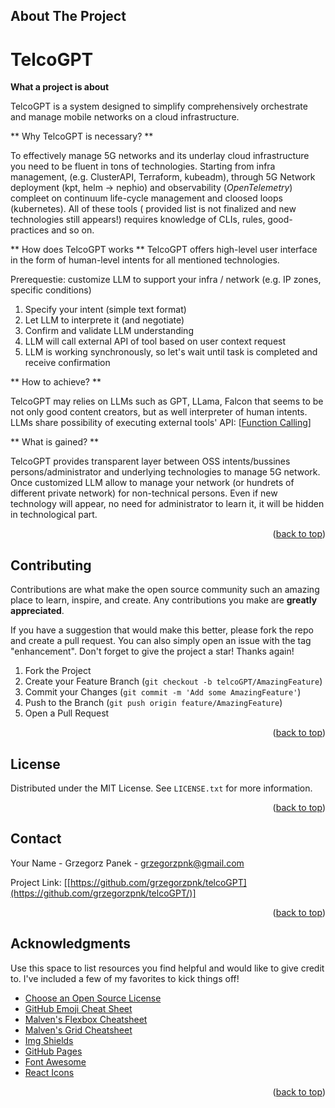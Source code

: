 

<!-- ABOUT THE PROJECT -->
## About The Project

# TelcoGPT

**What a project is about**

TelcoGPT is a system designed to simplify comprehensively orchestrate and manage mobile networks on a cloud infrastructure.

** Why TelcoGPT is necessary? **

To effectively manage 5G networks and its underlay cloud infrastructure you need to be fluent in tons of technologies. Starting from infra management, (e.g. ClusterAPI, Terraform, kubeadm), through 5G Network deployment (kpt, helm -> nephio) and observability (*OpenTelemetry*) compleet on continuum life-cycle management and cloosed loops (kubernetes). 
All of these tools ( provided list is not finalized and new technologies still appears!) requires knowledge of CLIs, rules, good-practices and so on.

** How does TelcoGPT works **
TelcoGPT offers high-level user interface in the form of human-level intents for all mentioned technologies. 

Prerequestie: customize LLM to support your infra / network (e.g. IP zones, specific conditions)

1. Specify your intent (simple text format)
2. Let LLM to interprete it (and negotiate)
3. Confirm and validate LLM understanding
4. LLM will call external API of tool based on user context request
5. LLM is working synchronously, so let's wait until task is completed and receive confirmation

** How to achieve? **

TelcoGPT may relies on LLMs such as GPT, LLama, Falcon that seems to be not only good content creators, but as well interpreter of human intents.
LLMs share possibility of executing external tools' API: [[Function Calling](https://platform.openai.com/docs/guides/function-calling)]

** What is gained? **

TelcoGPT provides transparent layer between OSS intents/bussines persons/administrator and underlying technologies to manage 5G network. 
Once customized LLM allow to manage your network (or hundrets of different private network) for non-technical persons.
Even if new technology will appear, no need for administrator to learn it, it will be hidden in technological part.

<p align="right">(<a href="#readme-top">back to top</a>)</p>




<!-- CONTRIBUTING -->
## Contributing

Contributions are what make the open source community such an amazing place to learn, inspire, and create. Any contributions you make are **greatly appreciated**.

If you have a suggestion that would make this better, please fork the repo and create a pull request. You can also simply open an issue with the tag "enhancement".
Don't forget to give the project a star! Thanks again!

1. Fork the Project
2. Create your Feature Branch (`git checkout -b telcoGPT/AmazingFeature`)
3. Commit your Changes (`git commit -m 'Add some AmazingFeature'`)
4. Push to the Branch (`git push origin feature/AmazingFeature`)
5. Open a Pull Request

<p align="right">(<a href="#readme-top">back to top</a>)</p>



<!-- LICENSE -->
## License

Distributed under the MIT License. See `LICENSE.txt` for more information.

<p align="right">(<a href="#readme-top">back to top</a>)</p>



<!-- CONTACT -->
## Contact

Your Name - Grzegorz Panek - grzegorzpnk@gmail.com

Project Link: [[https://github.com/grzegorzpnk/telcoGPT](https://github.com/grzegorzpnk/telcoGPT/)]

<p align="right">(<a href="#readme-top">back to top</a>)</p>



<!-- ACKNOWLEDGMENTS -->
## Acknowledgments

Use this space to list resources you find helpful and would like to give credit to. I've included a few of my favorites to kick things off!

* [Choose an Open Source License](https://choosealicense.com)
* [GitHub Emoji Cheat Sheet](https://www.webpagefx.com/tools/emoji-cheat-sheet)
* [Malven's Flexbox Cheatsheet](https://flexbox.malven.co/)
* [Malven's Grid Cheatsheet](https://grid.malven.co/)
* [Img Shields](https://shields.io)
* [GitHub Pages](https://pages.github.com)
* [Font Awesome](https://fontawesome.com)
* [React Icons](https://react-icons.github.io/react-icons/search)

<p align="right">(<a href="#readme-top">back to top</a>)</p>

